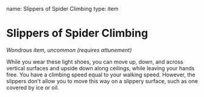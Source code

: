 name: Slippers of Spider Climbing type: item

# Slippers of Spider Climbing
_Wondrous item, uncommon (requires attunement)_

While you wear these light shoes, you can move up, down, and across vertical surfaces and upside down along ceilings, while leaving your hands free. You have a climbing speed equal to your walking speed. However, the slippers don't allow you to move this way on a slippery surface, such as one covered by ice or oil. 